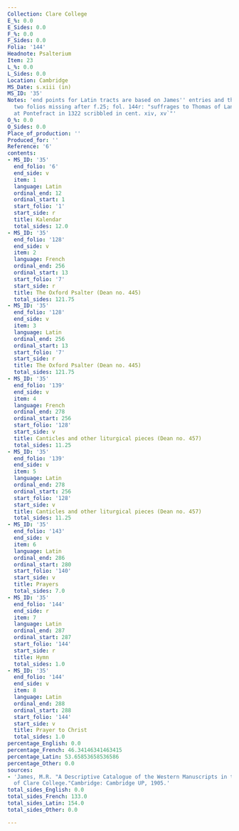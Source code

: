 ```yaml
---
Collection: Clare College
E_%: 0.0
E_Sides: 0.0
F_%: 0.0
F_Sides: 0.0
Folia: '144'
Headnote: Psalterium
Item: 23
L_%: 0.0
L_Sides: 0.0
Location: Cambridge
MS_Date: s.xiii (in)
MS_ID: '35'
Notes: 'end points for Latin tracts are based on James'' entries and therefore approximate;
  two folios missing after f.25; fol. 144r: "suffrages to Thomas of Lancaster (beheaded
  at Pontefract in 1322 scribbled in cent. xiv, xv`"'
O_%: 0.0
O_Sides: 0.0
Place_of_production: ''
Produced_for: ''
Reference: '6'
contents:
- MS_ID: '35'
  end_folio: '6'
  end_side: v
  item: 1
  language: Latin
  ordinal_end: 12
  ordinal_start: 1
  start_folio: '1'
  start_side: r
  title: Kalendar
  total_sides: 12.0
- MS_ID: '35'
  end_folio: '128'
  end_side: v
  item: 2
  language: French
  ordinal_end: 256
  ordinal_start: 13
  start_folio: '7'
  start_side: r
  title: The Oxford Psalter (Dean no. 445)
  total_sides: 121.75
- MS_ID: '35'
  end_folio: '128'
  end_side: v
  item: 3
  language: Latin
  ordinal_end: 256
  ordinal_start: 13
  start_folio: '7'
  start_side: r
  title: The Oxford Psalter (Dean no. 445)
  total_sides: 121.75
- MS_ID: '35'
  end_folio: '139'
  end_side: v
  item: 4
  language: French
  ordinal_end: 278
  ordinal_start: 256
  start_folio: '128'
  start_side: v
  title: Canticles and other liturgical pieces (Dean no. 457)
  total_sides: 11.25
- MS_ID: '35'
  end_folio: '139'
  end_side: v
  item: 5
  language: Latin
  ordinal_end: 278
  ordinal_start: 256
  start_folio: '128'
  start_side: v
  title: Canticles and other liturgical pieces (Dean no. 457)
  total_sides: 11.25
- MS_ID: '35'
  end_folio: '143'
  end_side: v
  item: 6
  language: Latin
  ordinal_end: 286
  ordinal_start: 280
  start_folio: '140'
  start_side: v
  title: Prayers
  total_sides: 7.0
- MS_ID: '35'
  end_folio: '144'
  end_side: r
  item: 7
  language: Latin
  ordinal_end: 287
  ordinal_start: 287
  start_folio: '144'
  start_side: r
  title: Hymn
  total_sides: 1.0
- MS_ID: '35'
  end_folio: '144'
  end_side: v
  item: 8
  language: Latin
  ordinal_end: 288
  ordinal_start: 288
  start_folio: '144'
  start_side: v
  title: Prayer to Christ
  total_sides: 1.0
percentage_English: 0.0
percentage_French: 46.34146341463415
percentage_Latin: 53.65853658536586
percentage_Other: 0.0
sources:
- 'James, M.R. "A Descriptive Catalogue of the Western Manuscripts in the Library
  of Clare College."Cambridge: Cambridge UP, 1905.'
total_sides_English: 0.0
total_sides_French: 133.0
total_sides_Latin: 154.0
total_sides_Other: 0.0

---
```

